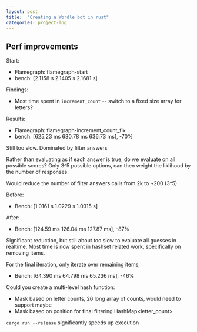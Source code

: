 ```yaml
---
layout: post
title:  "Creating a Wordle bot in rust"
categories: project-log
---
```


## Perf improvements

Start:

* Flamegraph: flamegraph-start
* bench: [2.1158 s 2.1405 s 2.1681 s]

Findings:

* Most time spent in `increment_count` -- switch to a fixed size array for letters?

Results:

* Flamegraph: flamegraph-increment_count_fix
* bench: [625.23 ms 630.78 ms 636.73 ms], -70%

Still too slow. Dominated by filter answers

Rather than evaluating as if each answer is true, do we evaluate on all possible scores? Only 3^5 possible options, can then weight the liklihood by the number of responses.

Would reduce the number of filter answers calls from 2k to ~200 (3^5)

Before:

* Bench:  [1.0161 s 1.0229 s 1.0315 s]

After:

* Bench: [124.59 ms 126.04 ms 127.87 ms], -87%

Significant reduction, but still about too slow to evaluate all guesses in realtime. Most time is now spent in hashset related work, specifically on removing items.

For the final iteration, only iterate over remaining items,

* Bench:  [64.390 ms 64.798 ms 65.236 ms], -46%

Could you create a multi-level hash function:

* Mask based on letter counts, 26 long array of counts, would need to support maybe
* Mask based on position for final filtering
HashMap<letter_count>

`cargo run --release` significantly speeds up execution
